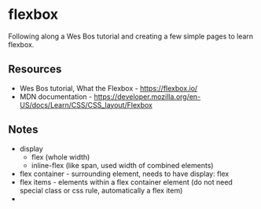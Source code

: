 # flexbox
Following along a Wes Bos tutorial and creating a few simple pages to learn flexbox.

## Resources
* Wes Bos tutorial, What the Flexbox - https://flexbox.io/
* MDN documentation - https://developer.mozilla.org/en-US/docs/Learn/CSS/CSS_layout/Flexbox

## Notes
* display
  - flex (whole width)
  - inline-flex (like span, used width of combined elements)
* flex container - surrounding element, needs to have display: flex
* flex items - elements within a flex container element (do not need special class or css rule, automatically a flex item)
* 
